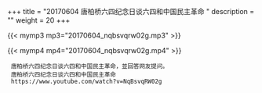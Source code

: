 +++
title = "20170604  唐柏桥六四纪念日谈六四和中国民主革命 "
description = ""
weight = 20
+++

{{< mymp3 mp3="20170604_nqbsvqrw02g.mp3" >}}

{{< mymp4 mp4="20170604_nqbsvqrw02g.mp4" >}}

     唐柏桥六四纪念日谈六四和中国民主革命，並回答网友提问。 
     唐柏桥六四纪念日谈六四和中国民主革命 
     https://www.youtube.com/watch?v=NqBsvqRW02g 

